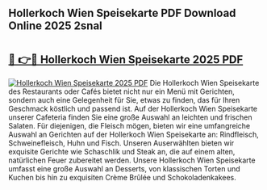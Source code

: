 ## Hollerkoch Wien Speisekarte PDF Download Online 2025 2snaI

# <h2><a href="http://gc6dws.nevu.top/?p=Hollerkoch+Wien+Speisekarte">🔗 👉🔴 Hollerkoch Wien Speisekarte 2025 PDF</a></h2>

[![Hollerkoch Wien Speisekarte 2025 PDF](https://i.imgur.com/dBaPXMq.png)](http://gc6dws.nevu.top/?p=Hollerkoch+Wien+Speisekarte)
Die Hollerkoch Wien Speisekarte des Restaurants oder Cafés bietet nicht nur ein Menü mit Gerichten, sondern auch eine Gelegenheit für Sie, etwas zu finden, das für Ihren Geschmack köstlich und passend ist. Auf der Hollerkoch Wien Speisekarte unserer Cafeteria finden Sie eine große Auswahl an leichten und frischen Salaten. Für diejenigen, die Fleisch mögen, bieten wir eine umfangreiche Auswahl an Gerichten auf der Hollerkoch Wien Speisekarte an: Rindfleisch, Schweinefleisch, Huhn und Fisch. Unseren Auserwählten bieten wir exquisite Gerichte wie Schaschlik und Steak an, die auf einem alten, natürlichen Feuer zubereitet werden. Unsere Hollerkoch Wien Speisekarte umfasst eine große Auswahl an Desserts, von klassischen Torten und Kuchen bis hin zu exquisiten Crème Brûlée und Schokoladenkakees.
